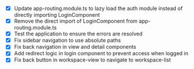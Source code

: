 - [x] Update app-routing.module.ts to lazy load the auth module instead of directly importing LoginComponent
- [x] Remove the direct import of LoginComponent from app-routing.module.ts
- [x] Test the application to ensure the errors are resolved
- [x] Fix sidebar navigation to use absolute paths
- [x] Fix back navigation in view and detail components
- [x] Add redirect logic in login component to prevent access when logged in
- [x] Fix back button in workspace-view to navigate to workspace-list
